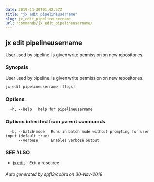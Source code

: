 ```yaml
---
date: 2019-11-30T01:02:57Z
title: "jx edit pipelineusername"
slug: jx_edit_pipelineusername
url: /commands/jx_edit_pipelineusername/
---
```

## jx edit pipelineusername

User used by pipeline. Is given write permission on new repositories.

### Synopsis

User used by pipeline. Is given write permission on new repositories.

```
jx edit pipelineusername [flags]
```

### Options

```
  -h, --help   help for pipelineusername
```

### Options inherited from parent commands

```
  -b, --batch-mode   Runs in batch mode without prompting for user input (default true)
      --verbose      Enables verbose output
```

### SEE ALSO

* [jx edit](/commands/jx_edit/)	 - Edit a resource

###### Auto generated by spf13/cobra on 30-Nov-2019
